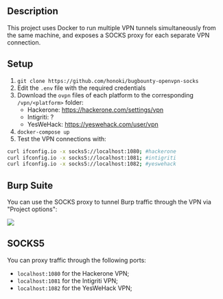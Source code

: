 ## Description

This project uses Docker to run multiple VPN tunnels simultaneously from the same machine, and exposes a SOCKS proxy for each separate VPN connection.

## Setup

1. `git clone https://github.com/honoki/bugbounty-openvpn-socks`
2. Edit the `.env` file with the required credentials
3. Download the `ovpn` files of each platform to the corresponding `/vpn/<platform>` folder:
   * Hackerone: https://hackerone.com/settings/vpn
   * Intigriti: ?
   * YesWeHack: https://yeswehack.com/user/vpn
3. `docker-compose up`
4. Test the VPN connections with:
  ```bash
  curl ifconfig.io -x socks5://localhost:1080; #hackerone
  curl ifconfig.io -x socks5://localhost:1081; #intigriti
  curl ifconfig.io -x socks5://localhost:1082; #yeswehack
  ```
## Burp Suite

You can use the SOCKS proxy to tunnel Burp traffic through the VPN via "Project options":

![](image.png)

## SOCKS5

You can proxy traffic through the following ports:
* `localhost:1080` for the Hackerone VPN;
* `localhost:1081` for the Intigriti VPN;
* `localhost:1082` for the YesWeHack VPN;
